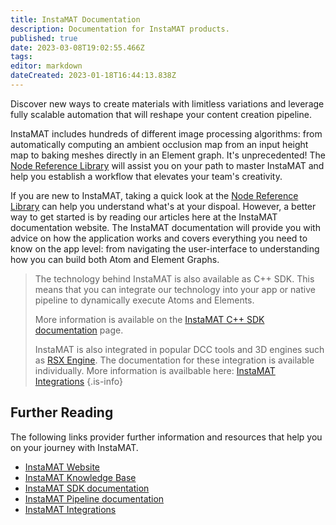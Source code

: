 ```yaml
---
title: InstaMAT Documentation
description: Documentation for InstaMAT products.
published: true
date: 2023-03-08T19:02:55.466Z
tags: 
editor: markdown
dateCreated: 2023-01-18T16:44:13.838Z
---
```


Discover new ways to create materials with limitless variations and leverage fully scalable automation that will reshape your content creation pipeline.

InstaMAT includes hundreds of different image processing algorithms: from automatically computing an ambient occlusion map from an input height map to baking meshes directly in an Element graph. It's unprecedented! The [Node Reference Library]() will assist you on your path to master InstaMAT and help you establish a workflow that elevates your team's creativity.


If you are new to InstaMAT, taking a quick look at the [Node Reference Library]() can help you understand what's at your dispoal. However, a better way to get started is by reading our articles here at the InstaMAT documentation website. The InstaMAT documentation will provide you with advice on how the application works and covers everything you need to know on the app level: from navigating the user-interface to understanding how you can build both Atom and Element Graphs.

> The technology behind InstaMAT is also available as C++ SDK. This means that you can integrate our technology into your app or native pipeline to dynamically execute Atoms and Elements. 
>
>	More information is available on the [InstaMAT C++ SDK documentation](/Products/InstaMAT_C++_SDK) page.
> 
> InstaMAT is also integrated in popular DCC tools and 3D engines such as [RSX Engine](https://www.RSXEngine.com). The documentation for these integration is available individually. More information is availbable here: [InstaMAT Integrations](/Products/Integrations)
{.is-info}

## Further Reading
The following links provider further information and resources that help you on your journey with InstaMAT.

 * [InstaMAT Website](https://www.InstaMaterial.com)
 * [InstaMAT Knowledge Base](/KnowledgeBase)
 * [InstaMAT SDK documentation](/Products/InstaMAT_C++_SDK.md)
 * [InstaMAT Pipeline documentation](/Products/InstaMAT_Pipeline.md)
 * [InstaMAT Integrations](/Products/Integrations)
